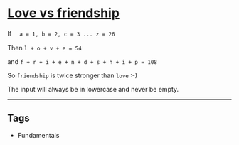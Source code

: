 # [Love vs friendship](https://www.codewars.com/kata/59706036f6e5d1e22d000016)

If 　`a = 1, b = 2, c = 3 ... z = 26`

Then `l + o + v + e = 54`

and `f + r + i + e + n + d + s + h + i + p = 108`

So `friendship` is twice stronger than `love` :-)

The input will always be in lowercase and never be empty.

---

## Tags

- Fundamentals
